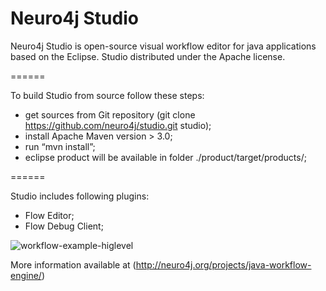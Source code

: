 Neuro4j Studio
======

Neuro4j Studio is open-source visual workflow editor for java applications based on the Eclipse. Studio distributed under the Apache license.

======

To build Studio from source follow these steps:
-	get sources from Git repository (git clone https://github.com/neuro4j/studio.git  studio);
-	install Apache Maven version > 3.0;
-	run “mvn  install”;
-	eclipse product will be available in folder  ./product/target/products/;

======

Studio includes following plugins:

* Flow Editor;
* Flow Debug Client;


![workflow-example-higlevel](https://raw.github.com/neuro4j/studio/master/doc/images/1.png "Flow Editor")

More information available at (http://neuro4j.org/projects/java-workflow-engine/)
